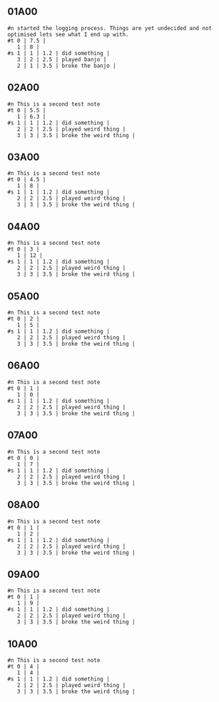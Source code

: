 ## 01A00
    #n started the logging process. Things are yet undecided and not optimised lets see what I end up with.
    #t 0 | 7.5 |
       1 | 8 |
    #s 1 | 1 | 1.2 | did something |
       3 | 2 | 2.5 | played banjo |
       2 | 1 | 3.5 | broke the banjo |

## 02A00
    #n This is a second test note 
    #t 0 | 5.5 |
       1 | 6.3 |
    #s 1 | 1 | 1.2 | did something |
       2 | 2 | 2.5 | played weird thing |
       3 | 3 | 3.5 | broke the weird thing |

## 03A00
    #n This is a second test note 
    #t 0 | 4.5 |
       1 | 8 |
    #s 1 | 1 | 1.2 | did something |
       2 | 2 | 2.5 | played weird thing |
       3 | 3 | 3.5 | broke the weird thing |
## 04A00
    #n This is a second test note 
    #t 0 | 3 |
       1 | 12 |
    #s 1 | 1 | 1.2 | did something |
       2 | 2 | 2.5 | played weird thing |
       3 | 3 | 3.5 | broke the weird thing |
## 05A00
    #n This is a second test note 
    #t 0 | 2 |
       1 | 5 |
    #s 1 | 1 | 1.2 | did something |
       2 | 2 | 2.5 | played weird thing |
       3 | 3 | 3.5 | broke the weird thing |
## 06A00
    #n This is a second test note 
    #t 0 | 1 |
       1 | 0 |
    #s 1 | 1 | 1.2 | did something |
       2 | 2 | 2.5 | played weird thing |
       3 | 3 | 3.5 | broke the weird thing |
## 07A00
    #n This is a second test note 
    #t 0 | 0 |
       1 | 7 |
    #s 1 | 1 | 1.2 | did something |
       2 | 2 | 2.5 | played weird thing |
       3 | 3 | 3.5 | broke the weird thing |
## 08A00
    #n This is a second test note 
    #t 0 | 1 |
       1 | 2 |
    #s 1 | 1 | 1.2 | did something |
       2 | 2 | 2.5 | played weird thing |
       3 | 3 | 3.5 | broke the weird thing |
## 09A00
    #n This is a second test note 
    #t 0 | 1 |
       1 | 9 |
    #s 1 | 1 | 1.2 | did something |
       2 | 2 | 2.5 | played weird thing |
       3 | 3 | 3.5 | broke the weird thing |
## 10A00
    #n This is a second test note 
    #t 0 | 4 |
       1 | 4 |
    #s 1 | 1 | 1.2 | did something |
       2 | 2 | 2.5 | played weird thing |
       3 | 3 | 3.5 | broke the weird thing |
#